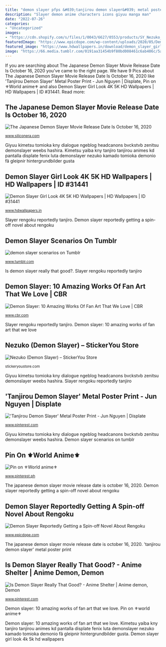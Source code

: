 ```yaml
---
title: "demon slayer pfps &#039;tanjirou demon slayer&#039; metal poster print"
description: "Slayer demon anime characters icons giyuu manga man"
date: "2022-07-26"
categories:
- "Uncategorized"
images:
- "https://cdn.shopify.com/s/files/1/0043/6627/0553/products/SY_Nezuko_1200x1200.png?v=1576097042"
featuredImage: "https://www.epicdope.com/wp-content/uploads/2020/05/Demon-Slayer.jpg"
featured_image: "https://www.hdwallpapers.in/download/demon_slayer_girl_look_4k_5k_hd-1600x900.jpg"
image: "https://66.media.tumblr.com/0191aa31454b9f80bd008461c6ab406c/5a634a0ddf8f733f-67/s640x960/b3524092bb504b61bccaf41b9dd5d560368aa89a.gif"
---
```


If you are searching about The Japanese Demon Slayer Movie Release Date Is October 16, 2020 you've came to the right page. We have 9 Pics about The Japanese Demon Slayer Movie Release Date Is October 16, 2020 like &#039;Tanjirou Demon Slayer&#039; Metal Poster Print - Jun Nguyen | Displate, Pin on ⚜World anime⚜ and also Demon Slayer Girl Look 4K 5K HD Wallpapers | HD Wallpapers | ID #31441. Read more:

## The Japanese Demon Slayer Movie Release Date Is October 16, 2020

![The Japanese Demon Slayer Movie Release Date Is October 16, 2020](https://www.siliconera.com/wp-content/uploads/2020/04/demon-slayer-movie.jpg "Slayer rengoku reportedly tanjiro")

<small>www.siliconera.com</small>

Giyuu kimetsu tomioka kny dialogue ngeblog headcanons bvckstvb zenitsu demonslayer weebs hashira. Kimetsu yaiba kny tanjiro tanjirou animes kd pantalla displate fenix luta demonslayer nezuko kamado tomioka demonio fã gleipnir hintergrundbilder gusta

## Demon Slayer Girl Look 4K 5K HD Wallpapers | HD Wallpapers | ID #31441

![Demon Slayer Girl Look 4K 5K HD Wallpapers | HD Wallpapers | ID #31441](https://www.hdwallpapers.in/download/demon_slayer_girl_look_4k_5k_hd-1600x900.jpg "Slayer demon anime characters icons giyuu manga man")

<small>www.hdwallpapers.in</small>

Slayer rengoku reportedly tanjiro. Demon slayer reportedly getting a spin-off novel about rengoku

## Demon Slayer Scenarios On Tumblr

![demon slayer scenarios on Tumblr](https://66.media.tumblr.com/0191aa31454b9f80bd008461c6ab406c/5a634a0ddf8f733f-67/s640x960/b3524092bb504b61bccaf41b9dd5d560368aa89a.gif "Is demon slayer really that good?")

<small>www.tumblr.com</small>

Is demon slayer really that good?. Slayer rengoku reportedly tanjiro

## Demon Slayer: 10 Amazing Works Of Fan Art That We Love | CBR

![Demon Slayer: 10 Amazing Works Of Fan Art That We Love | CBR](https://static2.cbrimages.com/wordpress/wp-content/uploads/2019/11/demon-slayer-fan-art.jpg "Slayer rengoku reportedly tanjiro")

<small>www.cbr.com</small>

Slayer rengoku reportedly tanjiro. Demon slayer: 10 amazing works of fan art that we love

## Nezuko (Demon Slayer) – StickerYou Store

![Nezuko (Demon Slayer) – StickerYou Store](https://cdn.shopify.com/s/files/1/0043/6627/0553/products/SY_Nezuko_1200x1200.png?v=1576097042 "Demon slayer girl look 4k 5k hd wallpapers")

<small>stickeryoustore.com</small>

Giyuu kimetsu tomioka kny dialogue ngeblog headcanons bvckstvb zenitsu demonslayer weebs hashira. Slayer rengoku reportedly tanjiro

## &#039;Tanjirou Demon Slayer&#039; Metal Poster Print - Jun Nguyen | Displate

![&#039;Tanjirou Demon Slayer&#039; Metal Poster Print - Jun Nguyen | Displate](https://i.pinimg.com/736x/e3/7b/43/e37b43c54469622d5d477e5d7d605d37.jpg "Demon fan tanjiro cbrimages")

<small>www.pinterest.com</small>

Giyuu kimetsu tomioka kny dialogue ngeblog headcanons bvckstvb zenitsu demonslayer weebs hashira. Demon slayer scenarios on tumblr

## Pin On ⚜World Anime⚜

![Pin on ⚜World anime⚜](https://i.pinimg.com/736x/1e/a1/a7/1ea1a7e6e48b1079cb33990b73993182.jpg "Demon slayer scenarios on tumblr")

<small>www.pinterest.ph</small>

The japanese demon slayer movie release date is october 16, 2020. Demon slayer reportedly getting a spin-off novel about rengoku

## Demon Slayer Reportedly Getting A Spin-off Novel About Rengoku

![Demon Slayer Reportedly Getting a Spin-off Novel About Rengoku](https://www.epicdope.com/wp-content/uploads/2020/05/Demon-Slayer.jpg "Pfps slayer shinobu kocho parejas tanjiro otakus discord escolha jet")

<small>www.epicdope.com</small>

The japanese demon slayer movie release date is october 16, 2020. &#039;tanjirou demon slayer&#039; metal poster print

## Is Demon Slayer Really That Good? - Anime Shelter | Anime Demon, Demon

![Is Demon Slayer Really That Good? - Anime Shelter | Anime demon, Demon](https://i.pinimg.com/originals/95/89/7b/95897bc96684bb7bc8c86bc4f608915b.jpg "Giyuu kimetsu tomioka kny dialogue ngeblog headcanons bvckstvb zenitsu demonslayer weebs hashira")

<small>www.pinterest.com</small>

Demon slayer: 10 amazing works of fan art that we love. Pin on ⚜world anime⚜

Demon slayer: 10 amazing works of fan art that we love. Kimetsu yaiba kny tanjiro tanjirou animes kd pantalla displate fenix luta demonslayer nezuko kamado tomioka demonio fã gleipnir hintergrundbilder gusta. Demon slayer girl look 4k 5k hd wallpapers
